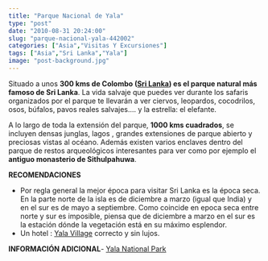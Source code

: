 ```yaml
---
title: "Parque Nacional de Yala"
type: "post"
date: "2010-08-31 20:24:00"
slug: "parque-nacional-yala-442002"
categories: ["Asia","Visitas Y Excursiones"]
tags: ["Asia","Sri Lanka","Yala"]
image: "post-background.jpg"
---
```


Situado a unos **300 kms de Colombo ([Sri Lanka](http://www.missviajes.com/sri-lanka-pais-eterna-sonrisa-2272853/)) es el parque natural más famoso de Sri Lanka**. La vida salvaje que puedes ver durante los safaris organizados por el parque te llevarán a ver ciervos, leopardos, cocodrilos, osos, búfalos, pavos reales salvajes.... y la estrella: el elefante.  
  
A lo largo de toda la extensión del parque, **1000 kms cuadrados**, se incluyen densas junglas, lagos , grandes extensiones de parque abierto y preciosas vistas al océano. Además existen varios enclaves dentro del parque de restos arqueológicos interesantes para ver como por ejemplo el **antiguo monasterio de Sithulpahuwa**.  
  
**RECOMENDACIONES**

- Por regla general la mejor época para visitar Sri Lanka es la época seca. En la parte norte de la isla es de diciembre a marzo (igual que India) y en el sur es de mayo a septiembre. Como coincide en epoca seca entre norte y sur es imposible, piensa que de diciembre a marzo en el sur es la estación dónde la vegetación está en su máximo esplendor.
- Un hotel : [Yala Village](http://www.srilankayala.com/) correcto y sin lujos.

**INFORMACIÓN ADICIONAL**- [Yala National Park](http://www.explorelanka.com/places/se/yala.htm)